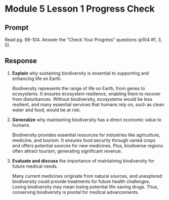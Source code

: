 # Module 5 Lesson 1 Progress Check

## Prompt
Read pg. 98-104. Answer the "Check Your Progress" questions (p104 #1, 3, 5).

## Response
1. **Explain** why sustaining biodiversity is essential to supporting and enhancing life on Earth.

   Biodiversity represents the range of life on Earth, from genes to ecosystems. It ensures ecosystem resilience, enabling them to recover from disturbances. Without biodiversity, ecosystems would be less resilient, and many essential services that humans rely on, such as clean water and food, would be at risk.

2. **Generalize** why maintaining biodiversity has a direct economic value to humans.

   Biodiversity provides essential resources for industries like agriculture, medicine, and tourism. It ensures food security through varied crops and offers potential sources for new medicines. Plus, biodiverse regions often attract tourism, generating significant revenue.

3. **Evaluate and discuss** the importance of maintaining biodiversity for future medical needs.

   Many current medicines originate from natural sources, and unexplored biodiversity could provide treatments for future health challenges. Losing biodiversity may mean losing potential life-saving drugs. Thus, conserving biodiversity is pivotal for medical advancements.
